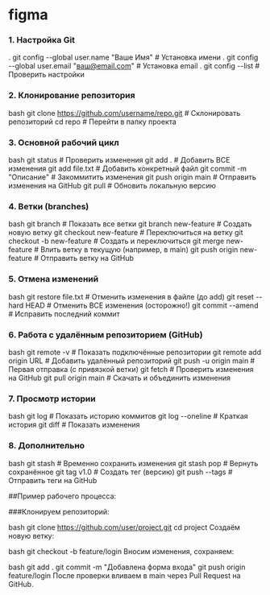 ﻿# figma

### 1. Настройка Git

. git config --global user.name "Ваше Имя"        # Установка имени
. git config --global user.email "ваш@email.com"  # Установка email
. git config --list                              # Проверить настройки

### 2. Клонирование репозитория
bash
git clone https://github.com/username/repo.git  # Склонировать репозиторий
cd repo                                        # Перейти в папку проекта

### 3. Основной рабочий цикл
bash
git status                     # Проверить изменения
git add .                      # Добавить ВСЕ изменения
git add file.txt               # Добавить конкретный файл
git commit -m "Описание"       # Закоммитить изменения
git push origin main           # Отправить изменения на GitHub
git pull                       # Обновить локальную версию

### 4. Ветки (branches)
bash
git branch                      # Показать все ветки
git branch new-feature          # Создать новую ветку
git checkout new-feature        # Переключиться на ветку
git checkout -b new-feature     # Создать и переключиться
git merge new-feature           # Влить ветку в текущую (например, в main)
git push origin new-feature     # Отправить ветку на GitHub

### 5. Отмена изменений
bash
git restore file.txt           # Отменить изменения в файле (до add)
git reset --hard HEAD          # Отменить ВСЕ изменения (осторожно!)
git commit --amend             # Исправить последний коммит

### 6. Работа с удалённым репозиторием (GitHub)
bash
git remote -v                  # Показать подключённые репозитории
git remote add origin URL      # Добавить удалённый репозиторий
git push -u origin main        # Первая отправка (с привязкой ветки)
git fetch                      # Проверить изменения на GitHub
git pull origin main           # Скачать и объединить изменения

### 7. Просмотр истории
bash
git log                        # Показать историю коммитов
git log --oneline              # Краткая история
git diff                       # Показать изменения

### 8. Дополнительно
bash
git stash                      # Временно сохранить изменения
git stash pop                  # Вернуть сохранённое
git tag v1.0                   # Создать тег (версию)
git push --tags                # Отправить теги на GitHub

##Пример рабочего процесса:

###Клонируем репозиторий:

bash
git clone https://github.com/user/project.git
cd project
Создаём новую ветку:

bash
git checkout -b feature/login
Вносим изменения, сохраняем:

bash
git add .
git commit -m "Добавлена форма входа"
git push origin feature/login
После проверки вливаем в main через Pull Request на GitHub.
